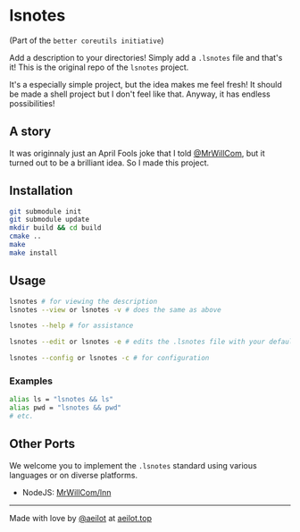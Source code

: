 # lsnotes
(Part of the `better coreutils initiative`)

Add a description to your directories! Simply add a `.lsnotes` file and that's it! This is the original repo of the `lsnotes` project.

It's a especially simple project, but the idea makes me feel fresh! It should be made a shell project but I don't feel like that. Anyway, it has endless possibilities!

## A story
It was originnaly just an April Fools joke that I told [@MrWillCom](https://github.com/MrWillCom), but it turned out to be a brilliant idea. So I made this project.

## Installation

```sh
git submodule init
git submodule update
mkdir build && cd build
cmake ..
make
make install
```

## Usage

```sh
lsnotes # for viewing the description
lsnotes --view or lsnotes -v # does the same as above

lsnotes --help # for assistance

lsnotes --edit or lsnotes -e # edits the .lsnotes file with your default editor

lsnotes --config or lsnotes -c # for configuration
```

### Examples

```sh
alias ls = "lsnotes && ls"
alias pwd = "lsnotes && pwd"
# etc.
```

## Other Ports

We welcome you to implement the `.lsnotes` standard using various languages or on diverse platforms.

- NodeJS: [MrWillCom/lnn](https://github.com/MrWillCom/lnn)

---
Made with love by [@aeilot](https://github.com/aeilot) at [aeilot.top](https://aeilot.top)
